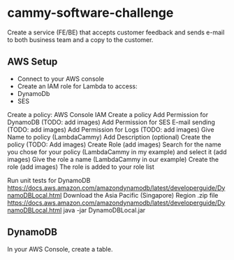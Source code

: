 # cammy-software-challenge
Create a service (FE/BE) that accepts customer feedback and sends e-mail to both business team and a copy to the customer.

## AWS Setup

- Connect to your AWS console
- Create an IAM role for Lambda to access:
 - DynamoDb
 - SES

 Create a policy:
 AWS Console
    IAM
        Create a policy
        Add Permission for DynamoDB (TODO: add images)
        Add Permission for SES E-mail sending (TODO: add images)
        Add Permission for Logs (TODO: add images)
        Give Name to policy (LambdaCammy)
        Add Description (optional)
        Create the policy (TODO: Add images)
        Create Role (add images)
        Search for the name you chose for your policy (LambdaCammy in my example) and select it (add images)
        Give the role a name (LambdaCammy in our example)
        Create the role (add images)
        The role is added to your role list

Run unit tests for DynamoDB https://docs.aws.amazon.com/amazondynamodb/latest/developerguide/DynamoDBLocal.html
Download the Asia Pacific (Singapore) Region .zip file https://docs.aws.amazon.com/amazondynamodb/latest/developerguide/DynamoDBLocal.html
java -jar DynamoDBLocal.jar

## DynamoDB

In your AWS Console, create a table.

